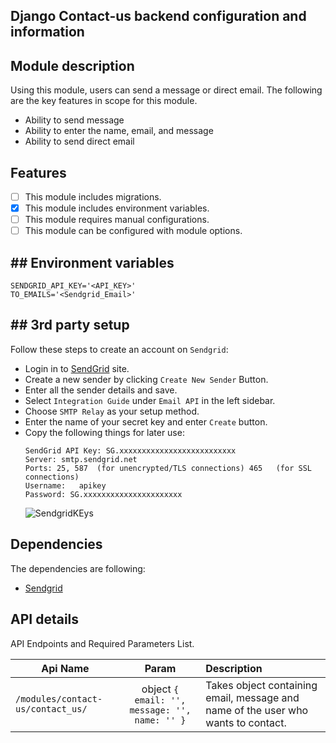 ## Django Contact-us backend configuration and information

## Module description

Using this module, users can send a message or direct email. The following are the key features in scope for this
module.

- Ability to send message
- Ability to enter the name, email, and message
- Ability to send direct email

## Features

- [ ] This module includes migrations.
- [x] This module includes environment variables.
- [ ] This module requires manual configurations.
- [ ] This module can be configured with module options.

## ## Environment variables
```dotenv
SENDGRID_API_KEY='<API_KEY>'
TO_EMAILS='<Sendgrid_Email>'
```


## ## 3rd party setup

Follow these steps to create an account on `Sendgrid`:

- Login in to [SendGrid](https://signup.sendgrid.com/) site.
- Create a new sender by clicking `Create New Sender` Button.
- Enter all the sender details and save.
- Select `Integration Guide` under `Email API` in the left sidebar.
- Choose `SMTP Relay` as your setup method.
- Enter the name of your secret key and enter `Create` button.
- Copy the following things for later use:
    ```
    SendGrid API Key: SG.xxxxxxxxxxxxxxxxxxxxxxxxxx
    Server:	smtp.sendgrid.net
    Ports: 25, 587	(for unencrypted/TLS connections) 465	(for SSL connections)
    Username:	apikey
    Password: SG.xxxxxxxxxxxxxxxxxxxxxx
    ```
  ![SendgridKEys](https://user-images.githubusercontent.com/76822297/227455983-9d1e7191-52ee-4c52-8052-c4bf68a64f38.png)

## Dependencies

The dependencies are following:

- [Sendgrid](https://pypi.org/project/sendgrid/)

## API details

API Endpoints and Required Parameters List.

| Api Name                          |                     Param                     | Description                                                                       |
|-----------------------------------|:---------------------------------------------:|:----------------------------------------------------------------------------------|
| `/modules/contact-us/contact_us/` | object `{ email: '', message: '', name: '' }` | Takes object containing email, message and name of the user who wants to contact. |